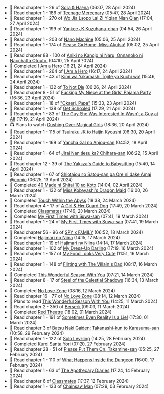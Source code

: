 <!-- ANILIST_ACTIVITY:start -->

-   📖 Read chapter 1 - 26 of [Sora & Haena](https://anilist.co/manga/126769) (06:07, 28 April 2024)
-   📖 Read chapter 1 - 186 of [Teenage Mercenary](https://anilist.co/manga/126297) (05:47, 28 April 2024)
-   📖 Read chapter 1 - 270 of [Wo Jia Laopo Lai Zi Yiqian Nian Qian](https://anilist.co/manga/146267) (17:04, 27 April 2024)
-   📖 Read chapter 1 - 199 of [Yankee JK Kuzuhana-chan](https://anilist.co/manga/116822) (04:54, 26 April 2024)
-   📖 Read chapter 1 - 203 of [Nano Machine](https://anilist.co/manga/120980) (05:06, 25 April 2024)
-   📖 Read chapter 1 - 174 of [Please Go Home, Miss Akutsu!](https://anilist.co/manga/113501) (05:02, 25 April 2024)
-   📖 Read chapter 88 - 100 of [Aniki no Kanojo ni Naru, Onnanoko ni Nacchatta Otouto.](https://anilist.co/manga/173831) (04:10, 25 April 2024)
-   📖 Completed [I Am a Hero](https://anilist.co/manga/44440) (16:21, 24 April 2024)
-   📖 Read chapter 1 - 264 of [I Am a Hero](https://anilist.co/manga/44440) (16:17, 24 April 2024)
-   📖 Read chapter 1 - 43 of [Kimi wa Yakamashi Tojite yo Kuchi wo!](https://anilist.co/manga/149337) (15:46, 24 April 2024)
-   📖 Read chapter 1 - 132 of [To Not Die](https://anilist.co/manga/136099) (06:26, 24 April 2024)
-   📖 Read chapter 8 - 51 of [Fucking My Niece at the Girls' Pajama Party](https://anilist.co/manga/128678) (16:36, 23 April 2024)
-   📖 Read chapter 1 - 18 of ["Okaeri, Papa"](https://anilist.co/manga/154376) (15:33, 23 April 2024)
-   📖 Read chapter 1 - 138 of [Get Schooled](https://anilist.co/manga/128521) (17:29, 21 April 2024)
-   📖 Read chapter 1 - 83 of [The Guy She Was Interested In Wasn't a Guy at All](https://anilist.co/manga/149544) (17:19, 21 April 2024)
-   📺 Plans to watch [Gushing Over Magical Girls](https://anilist.co/anime/162780) (18:36, 20 April 2024)
-   📖 Read chapter 1 - 115 of [Tsuiraku JK to Haijin Kyoushi](https://anilist.co/manga/99737) (06:30, 20 April 2024)
-   📖 Read chapter 1 - 169 of [Yancha Gal no Anjou-san](https://anilist.co/manga/101315) (04:52, 18 April 2024)
-   📖 Read chapter 1 - 64 of [Jirai Nan desu ka? Chihara-san](https://anilist.co/manga/137714) (06:22, 15 April 2024)
-   📖 Read chapter 12 - 39 of [The Yakuza's Guide to Babysitting](https://anilist.co/manga/107896) (15:40, 14 April 2024)
-   📖 Read chapter 1 - 67 of [Shiotaiou no Satou-san ga Ore ni dake Amai @comic](https://anilist.co/manga/123130) (06:25, 13 April 2024)
-   📖 Completed [40 Made ni Shitai 10 no Koto](https://anilist.co/manga/161929) (14:04, 02 April 2024)
-   📖 Read chapter 1 - 132 of [Miss Kobayashi's Dragon Maid](https://anilist.co/manga/86303) (16:00, 26 March 2024)
-   📖 Completed [Touch Within the Abyss](https://anilist.co/manga/143079) (18:38, 24 March 2024)
-   📖 Read chapter 4 - 17 of [A Girl & Her Guard Dog](https://anilist.co/manga/106315) (17:49, 20 March 2024)
-   📖 Completed [Classmates](https://anilist.co/manga/39699) (17:49, 20 March 2024)
-   📖 Completed [My First Times with Suwa-san](https://anilist.co/manga/123238) (07:41, 19 March 2024)
-   📖 Read chapter 1 - 24 of [My First Times with Suwa-san](https://anilist.co/manga/123238) (07:41, 19 March 2024)
-   📖 Read chapter 56 - 96 of [SPY x FAMILY](https://anilist.co/manga/108556) (06:52, 18 March 2024)
-   📖 Completed [Hajimari no Niina](https://anilist.co/manga/56021) (14:15, 17 March 2024)
-   📖 Read chapter 1 - 19 of [Hajimari no Niina](https://anilist.co/manga/56021) (14:14, 17 March 2024)
-   📖 Read chapter 1 - 102 of [My Dress-Up Darling](https://anilist.co/manga/101583) (17:19, 16 March 2024)
-   📖 Read chapter 1 - 157 of [My Food Looks Very Cute](https://anilist.co/manga/129345) (11:51, 16 March 2024)
-   📖 Read chapter 1 - 148 of [Flirting with The Villain's Dad](https://anilist.co/manga/117581) (08:17, 16 March 2024)
-   📖 Completed [This Wonderful Season With You](https://anilist.co/manga/109987) (07:21, 14 March 2024)
-   📖 Read chapter 8 - 17 of [Steel of the Celestial Shadows](https://anilist.co/manga/119004) (16:34, 13 March 2024)
-   📖 Completed [No Love Zone](https://anilist.co/manga/115610) (08:16, 12 March 2024)
-   📖 Read chapter 16 - 77 of [No Love Zone](https://anilist.co/manga/115610) (08:14, 12 March 2024)
-   📖 Plans to read [This Wonderful Season With You](https://anilist.co/manga/109987) (14:25, 11 March 2024)
-   📖 Read chapter 2 - 350 of [Berserk](https://anilist.co/manga/30002) (09:03, 11 March 2024)
-   📖 Completed [Red Theatre](https://anilist.co/manga/98065) (18:02, 01 March 2024)
-   📖 Read chapter 1 - 191 of [Sometimes Even Reality Is a Lie!](https://anilist.co/manga/113076) (17:30, 01 March 2024)
-   📖 Read chapter 3 of [Batsu Naki Gaiden: Takanashi-kun to Karasuma-san](https://anilist.co/manga/169593) (10:58, 29 February 2024)
-   📖 Read chapter 1 - 122 of [Solo Leveling](https://anilist.co/manga/105398) (14:25, 28 February 2024)
-   📖 Completed [Kuroi Santa Yori](https://anilist.co/manga/175255) (07:20, 27 February 2024)
-   📖 Read chapter 28 - 51 of [Please Put Them On, Takamine-san](https://anilist.co/manga/107559) (05:25, 27 February 2024)
-   📖 Read chapter 1 - 110 of [What Happens Inside the Dungeon](https://anilist.co/manga/117728) (16:00, 17 February 2024)
-   📖 Read chapter 1 - 63 of [The Apothecary Diaries](https://anilist.co/manga/99022) (17:24, 14 February 2024)
-   📖 Read chapter 6 of [Classmates](https://anilist.co/manga/39699) (17:37, 12 February 2024)
-   📖 Read chapter 1 - 133 of [Chainsaw Man](https://anilist.co/manga/105778) (07:29, 03 February 2024)

<!-- ANILIST_ACTIVITY:end -->
